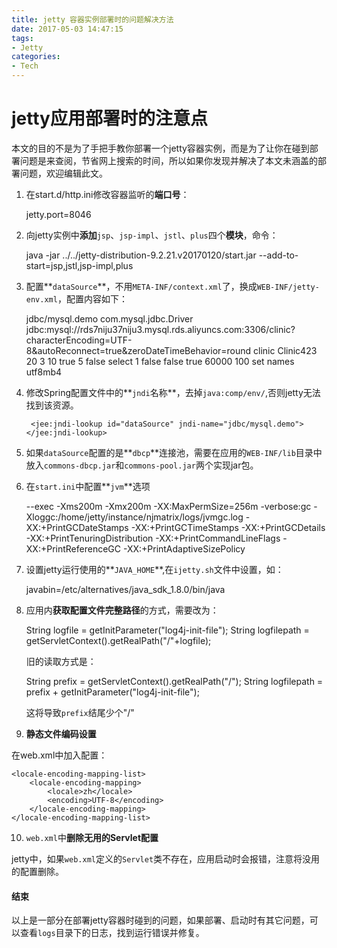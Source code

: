 ```yaml
---
title: jetty 容器实例部署时的问题解决方法
date: 2017-05-03 14:47:15
tags:
- Jetty
categories:
- Tech
---
```


# jetty应用部署时的注意点

本文的目的不是为了手把手教你部署一个jetty容器实例，而是为了让你在碰到部署问题是来查阅，节省网上搜索的时间，所以如果你发现并解决了本文未涵盖的部署问题，欢迎编辑此文。

1. 在start.d/http.ini修改容器监听的**端口号**：
   	
   jetty.port=8046

2. 向jetty实例中**添加**`jsp`、`jsp-impl`、`jstl`、`plus`四个**模块**，命令：

    java -jar ../../jetty-distribution-9.2.21.v20170120/start.jar --add-to-start=jsp,jstl,jsp-impl,plus

3. 配置**`dataSource`**，不用`META-INF/context.xml`了，换成`WEB-INF/jetty-env.xml`，配置内容如下：

   <?xml version="1.0" encoding="UTF-8"?>
   	<!DOCTYPE Configure PUBLIC "-//Mort Bay Consulting//DTD Configure//EN" "http://www.eclipse.org/jetty/configure.dtd">

   	<Configure id="wac" class="org.eclipse.jetty.webapp.WebAppContext">
   	  <New id="jdbc/mysql.demo" class="org.eclipse.jetty.plus.jndi.Resource">
   	     <Arg>jdbc/mysql.demo</Arg>
   	     <Arg>
   	     <New class="org.apache.commons.dbcp.BasicDataSource">
   	     <Set name="driverClassName">com.mysql.jdbc.Driver</Set>
   	     <Set name="url">jdbc:mysql://rds7niju37niju3.mysql.rds.aliyuncs.com:3306/clinic?characterEncoding=UTF-8&amp;autoReconnect=true&amp;zeroDateTimeBehavior=round</Set>
   	     <Set name="username">clinic</Set>
   	     <Set name="password">Clinic423</Set>
   	     <Set name="maxActive">20</Set>
   	     <Set name="maxIdle">3</Set>
   	     <Set name="maxWait">10</Set>
   	     <Set name="removeAbandoned">true</Set>
   	     <Set name="removeAbandonedTimeout">5</Set>
   	     <Set name="logAbandoned">false</Set>
   	     <Set name="validationQuery">select 1</Set>
   	     <Set name="testOnBorrow">false</Set>
   	     <Set name="testOnReturn">false</Set>
   	     <Set name="testWhileIdle">true</Set>
   	     <Set name="timeBetweenEvictionRunsMillis">60000</Set>
   	     <Set name="numTestsPerEvictionRun">100</Set>
   		 <Set name="connectionInitSqls">
   		  <New class="java.util.ArrayList">
   			<Call name="add">
   			  <Arg>set names utf8mb4</Arg>
   			</Call>
   		   </New>
   		  </Set>
   	     </New>
   	     </Arg>
   	  </New>
   	</Configure>

4. 修改Spring配置文件中的**`jndi`名称**，去掉`java:comp/env/`,否则jetty无法找到该资源。

   <!-- connection pool-->
    	<jee:jndi-lookup id="dataSource" jndi-name="jdbc/mysql.demo"></jee:jndi-lookup>

5. 如果`dataSource`配置的是**`dbcp`**连接池，需要在应用的`WEB-INF/lib`目录中放入`commons-dbcp.jar`和`commons-pool.jar`两个实现jar包。

6. 在`start.ini`中配置**`jvm`**选项

   --exec
   	-Xms200m
   	-Xmx200m
   	-XX:MaxPermSize=256m
   	-verbose:gc
   	-Xloggc:/home/jetty/instance/njmatrix/logs/jvmgc.log
   	-XX:+PrintGCDateStamps
   	-XX:+PrintGCTimeStamps
   	-XX:+PrintGCDetails
   	-XX:+PrintTenuringDistribution
   	-XX:+PrintCommandLineFlags
   	-XX:+PrintReferenceGC
   	-XX:+PrintAdaptiveSizePolicy

7. 设置jetty运行使用的**`JAVA_HOME`**,在`ijetty.sh`文件中设置，如：

   javabin=/etc/alternatives/java_sdk_1.8.0/bin/java
   	

8. 应用内**获取配置文件完整路径**的方式，需要改为：

   String logfile = getInitParameter("log4j-init-file");
   	String logfilepath = getServletContext().getRealPath("/"+logfile);

   旧的读取方式是：
   	
   	String prefix = getServletContext().getRealPath("/");
   	String logfilepath = prefix + getInitParameter("log4j-init-file");

   这将导致`prefix`结尾少个"/"

9. **静态文件编码设置**

  在web.xml中加入配置：

  	<locale-encoding-mapping-list>
  		<locale-encoding-mapping>
  			<locale>zh</locale>
  			<encoding>UTF-8</encoding>
  		</locale-encoding-mapping>
  	</locale-encoding-mapping-list>

10. `web.xml`中**删除无用的Servlet配置**

  jetty中，如果`web.xml`定义的`Servlet`类不存在，应用启动时会报错，注意将没用的配置删除。

#### 结束

以上是一部分在部署jetty容器时碰到的问题，如果部署、启动时有其它问题，可以查看`logs`目录下的日志，找到运行错误并修复。